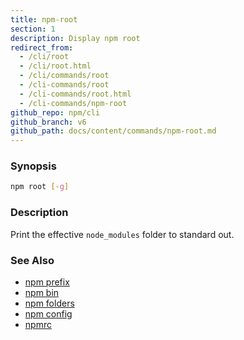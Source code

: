 ```yaml
---
title: npm-root
section: 1
description: Display npm root
redirect_from:
  - /cli/root
  - /cli/root.html
  - /cli/commands/root
  - /cli-commands/root
  - /cli-commands/root.html
  - /cli-commands/npm-root
github_repo: npm/cli
github_branch: v6
github_path: docs/content/commands/npm-root.md
---
```


### Synopsis
```bash
npm root [-g]
```

### Description

Print the effective `node_modules` folder to standard out.

### See Also

* [npm prefix](/cli/v6/commands/npm-prefix)
* [npm bin](/cli/v6/commands/npm-bin)
* [npm folders](/cli/v6/configuring-npm/folders)
* [npm config](/cli/v6/commands/npm-config)
* [npmrc](/cli/v6/configuring-npm/npmrc)
